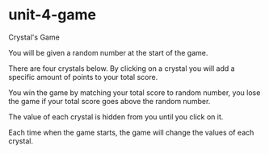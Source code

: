 # unit-4-game

Crystal's Game

You will be given a random number at the start of the game.

There are four crystals below. By clicking on a crystal you will add a specific amount of points to your total score.

You win the game by matching your total score to random number, you lose the game if your total score goes above the random number.

The value of each crystal is hidden from you until you click on it.

Each time when the game starts, the game will change the values of each crystal.
